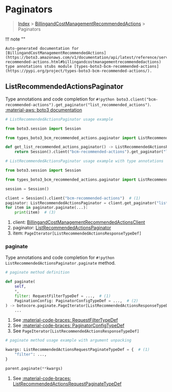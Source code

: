 # Paginators

> [Index](../README.md) > [BillingandCostManagementRecommendedActions](./README.md) > Paginators

!!! note ""

    Auto-generated documentation for [BillingandCostManagementRecommendedActions](https://boto3.amazonaws.com/v1/documentation/api/latest/reference/services/bcm-recommended-actions.html#billingandcostmanagementrecommendedactions)
    type annotations stubs module [types-boto3-bcm-recommended-actions](https://pypi.org/project/types-boto3-bcm-recommended-actions/).

## ListRecommendedActionsPaginator

Type annotations and code completion for `#!python boto3.client("bcm-recommended-actions").get_paginator("list_recommended_actions")`.
[:material-aws: boto3 documentation](https://boto3.amazonaws.com/v1/documentation/api/latest/reference/services/bcm-recommended-actions/paginator/ListRecommendedActions.html#BillingandCostManagementRecommendedActions.Paginator.ListRecommendedActions)

```python
# ListRecommendedActionsPaginator usage example

from boto3.session import Session

from types_boto3_bcm_recommended_actions.paginator import ListRecommendedActionsPaginator

def get_list_recommended_actions_paginator() -> ListRecommendedActionsPaginator:
    return Session().client("bcm-recommended-actions").get_paginator("list_recommended_actions")
```

```python
# ListRecommendedActionsPaginator usage example with type annotations

from boto3.session import Session

from types_boto3_bcm_recommended_actions.paginator import ListRecommendedActionsPaginator

session = Session()

client = Session().client("bcm-recommended-actions")  # (1)
paginator: ListRecommendedActionsPaginator = client.get_paginator("list_recommended_actions")  # (2)
for item in paginator.paginate(...):
    print(item)  # (3)
```

1. client: [BillingandCostManagementRecommendedActionsClient](./client.md)
2. paginator: [ListRecommendedActionsPaginator](./paginators.md#listrecommendedactionspaginator)
3. item: `PageIterator[ListRecommendedActionsResponseTypeDef]`


### paginate

Type annotations and code completion for `#!python ListRecommendedActionsPaginator.paginate` method.

```python
# paginate method definition

def paginate(
    self,
    *,
    filter: RequestFilterTypeDef = ...,  # (1)
    PaginationConfig: PaginatorConfigTypeDef = ...,  # (2)
) -> botocore.paginate.PageIterator[ListRecommendedActionsResponseTypeDef]:  # (3)
    ...
```

1. See [:material-code-braces: RequestFilterTypeDef](./type_defs.md#requestfiltertypedef)
2. See [:material-code-braces: PaginatorConfigTypeDef](./type_defs.md#paginatorconfigtypedef)
3. See `PageIterator[ListRecommendedActionsResponseTypeDef]`


```python
# paginate method usage example with argument unpacking

kwargs: ListRecommendedActionsRequestPaginateTypeDef = {  # (1)
    "filter": ...,
}

parent.paginate(**kwargs)
```

1. See [:material-code-braces: ListRecommendedActionsRequestPaginateTypeDef](./type_defs.md#listrecommendedactionsrequestpaginatetypedef)
